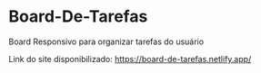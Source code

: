 # Board-De-Tarefas
 Board Responsivo para organizar tarefas do usuário

 Link do site disponibilizado: https://board-de-tarefas.netlify.app/
